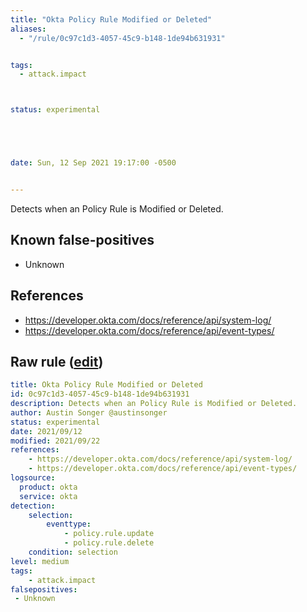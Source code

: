 ```yaml
---
title: "Okta Policy Rule Modified or Deleted"
aliases:
  - "/rule/0c97c1d3-4057-45c9-b148-1de94b631931"


tags:
  - attack.impact



status: experimental





date: Sun, 12 Sep 2021 19:17:00 -0500


---
```


Detects when an Policy Rule is Modified or Deleted.

<!--more-->


## Known false-positives

* Unknown



## References

* https://developer.okta.com/docs/reference/api/system-log/
* https://developer.okta.com/docs/reference/api/event-types/


## Raw rule ([edit](https://github.com/SigmaHQ/sigma/edit/master/rules/cloud/okta/okta_policy_rule_modified_or_deleted.yml))
```yaml
title: Okta Policy Rule Modified or Deleted
id: 0c97c1d3-4057-45c9-b148-1de94b631931
description: Detects when an Policy Rule is Modified or Deleted.
author: Austin Songer @austinsonger
status: experimental
date: 2021/09/12
modified: 2021/09/22
references:
    - https://developer.okta.com/docs/reference/api/system-log/
    - https://developer.okta.com/docs/reference/api/event-types/
logsource:
  product: okta
  service: okta
detection:
    selection:
        eventtype: 
            - policy.rule.update
            - policy.rule.delete
    condition: selection
level: medium
tags:
    - attack.impact
falsepositives:
 - Unknown
 

```
